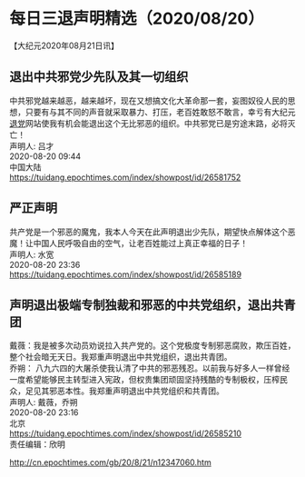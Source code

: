 # 每日三退声明精选（2020/08/20）
  
  
【大纪元2020年08月21日讯】  
## 退出中共邪党少先队及其一切组织  
中共邪党越来越恶，越来越坏，现在又想搞文化大革命那一套，妄图奴役人民的思想，只要有与其不同的声音就采取暴力、打压，老百姓敢怒不敢言，幸亏有大纪元<a href="http://cn.epochtimes.com/gb/tag/%E9%80%80%E5%85%9A.html">退党</a>网站使我有机会能退出这个无比邪恶的组织。中共邪党已是穷途末路，必将灭亡！  
声明人: 吕才  
2020-08-20 09:44  
中国大陆  
https://tuidang.epochtimes.com/index/showpost/id/26581752  
## 严正声明  
共产党是一个邪恶的魔鬼，我本人今天在此声明退出少先队，期望快点解体这个恶魔！让中国人民呼吸自由的空气，让老百姓能过上真正幸福的日子！  
声明人: 水宽  
2020-08-20 23:36  
https://tuidang.epochtimes.com/index/showpost/id/26585189  
## 声明退出极端专制独裁和邪恶的中共党组织，退出共青团  
戴薇：我是被多次动员劝说拉入共产党的。这个党极度专制邪恶腐败，欺压百姓，整个社会暗无天日。我郑重声明退出中共党组织，退出共青团。  
乔朔： 八九六四的大屠杀使我认清了中共的邪恶残忍。以前我与好多人一样曾经一度希望能够民主转型进入宪政，但权贵集团顽固坚持残酷的专制极权，压榨民众，足见其邪恶本性。我郑重声明退出中共党组织和共青团。  
声明人: 戴薇，乔朔  
2020-08-20 23:16  
北京  
https://tuidang.epochtimes.com/index/showpost/id/26585210  
责任编辑：欣明  
  
  
  
http://cn.epochtimes.com/gb/20/8/21/n12347060.htm
